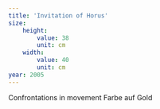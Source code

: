 ```yaml
---
title: 'Invitation of Horus'
size:
    height:
        value: 38
        unit: cm
    width:
        value: 40
        unit: cm
year: 2005
---
```


Confrontations in movement
Farbe auf Gold